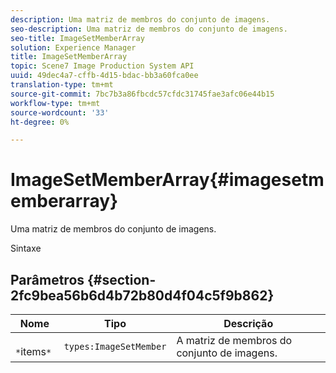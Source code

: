 ```yaml
---
description: Uma matriz de membros do conjunto de imagens.
seo-description: Uma matriz de membros do conjunto de imagens.
seo-title: ImageSetMemberArray
solution: Experience Manager
title: ImageSetMemberArray
topic: Scene7 Image Production System API
uuid: 49dec4a7-cffb-4d15-bdac-bb3a60fca0ee
translation-type: tm+mt
source-git-commit: 7bc7b3a86fbcdc57cfdc31745fae3afc06e44b15
workflow-type: tm+mt
source-wordcount: '33'
ht-degree: 0%

---
```



# ImageSetMemberArray{#imagesetmemberarray}

Uma matriz de membros do conjunto de imagens.

Sintaxe

## Parâmetros {#section-2fc9bea56b6d4b72b80d4f04c5f9b862}

| Nome | Tipo | Descrição |
|---|---|---|
| ` *`items`*` | `types:ImageSetMember` | A matriz de membros do conjunto de imagens. |

